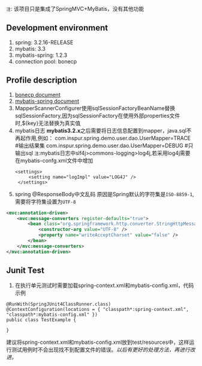 `注`: 该项目只是集成了SpringMVC+MyBatis，没有其他功能
## Development environment
1. spring: 3.2.16-RELEASE
2. mybatis: 3.3
3. mybatis-spring: 1.2.3
4. connection pool: bonecp

## Profile description
1. [bonecp document](http://jolbox.com/)
2. [mybatis-spring document](http://mybatis.org/spring/zh/mappers.html)
3. MapperScannerConfigurer使用sqlSessionFactoryBeanName替换sqlSessionFactory,因为sqlSessionFactory在使用外部properties文件时,${key}无法替换为真实值ֵ
4. mybatis日志
   **mybatis3.2.x**之后需要将日志信息配置到mapper，java.sql不再起作用,例如：
   com.inspur.spring.demo.user.dao.UserMapper=TRACE #输出结果集
   com.inspur.spring.demo.user.dao.UserMapper=DEBUG #只输出sql
   `注`:mybatis日志中slf4j>commons-logging>log4j,若采用log4j需要在mybatis-confg.xml文件中增加
   ```
   <settings>  
        <setting name="logImpl" value="LOG4J" />    
    </settings> 
   ```
5. spring @ResponseBody中文乱码
原因是Spring默认的字符集是`ISO-8859-1`,需要将字符集设置为`UTF-8`
``` xml
<mvc:annotation-driven>
	<mvc:message-converters register-defaults="true">
		<bean class="org.springframework.http.converter.StringHttpMessageConverter">
			<constructor-arg value="UTF-8" />
			<property name="writeAcceptCharset" value="false" />
		</bean>
	</mvc:message-converters>
</mvc:annotation-driven>
```

## Junit Test
1. 在执行单元测试时需要加载spring-context.xml和mybatis-config.xml，代码示例
```
@RunWith(SpringJUnit4ClassRunner.class)
@ContextConfiguration(locations = { "classpath*:spring-context.xml", "classpath*:mybatis-config.xml" })
public class TestExample {

}
```
建议将spring-context.xml和mybatis-config.xml放到test/resources中，这样运行测试用例时不会出现找不到配置文件的错误。*以后有更好的处理方法，再进行改进。*